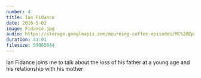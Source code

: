 ```yaml
---
number: 4
title: Ian Fidance
date: 2016-5-02
image: Fidance.jpg
audio: https://storage.googleapis.com/mourning-coffee-episodes/MC%20Episode%206%20-%20Ian%20Fidance.mp3
duration: 41:01
filesize: 59085844
---
```


Ian Fidance joins me to talk about the loss of his father at a young age and his relationship with his mother
